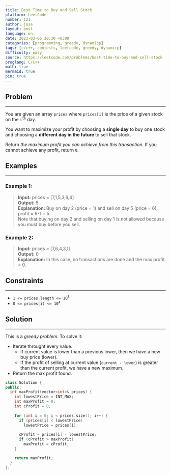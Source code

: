 ```yaml
---
title: Best Time to Buy and Sell Stock
platform: LeetCode
number: 121
author: jose
layout: post
language: en
date: 2023-03-06 20:30 +0300
categories: [programming, greedy, dynamicp]
tags: [c/c++, contests, leetcode, greedy, dynamicp]
difficulty: easy
source: https://leetcode.com/problems/best-time-to-buy-and-sell-stock
proglang: C/C++
math: true
mermaid: true
pin: true
---
```

## Problem
---
You are given an array `prices` where `prices[i]` is the price of a given stock on the <code>i<sup>th</sup></code> day.  

You want to maximize your profit by choosing a **single day** to buy one stock and choosing a **different day in the future** to sell that stock.  

Return *the maximum profit you can achieve from this transaction*. If you cannot achieve any profit, return `0`.  

## Examples
---
### **Example 1:**  
>**Input:** prices = [7,1,5,3,6,4]  
>**Output:** 5  
>**Explanation:** Buy on day 2 (price = 1) and sell on day 5 (price = 6), profit = 6-1 = 5.  
>Note that buying on day 2 and selling on day 1 is not allowed because you must buy before you sell.  
  
### **Example 2:**  
>**Input:** prices = [7,6,4,3,1]  
>**Output:** 0  
>**Explanation:** In this case, no transactions are done and the max profit = 0.  
  
## Constraints
---
- <code>1 <= prices.length <= 10<sup>5</sup></code>
- <code>0 <= prices[i] <= 10<sup>4</sup></code>

## Solution
---
This is a *greedy problem*. To solve it:
  - Iterate throught every value.
    - If current value is lower than a previous lower, then we have a new buy price (lower).
    - If the profit of selling at current value (`current - lower`) is greater than the current profit, we have a new maximum.
  - Return the max profit found.
    
```c++
class Solution {
public:
  int maxProfit(vector<int>& prices) {
    int lowestPrice = INT_MAX;
    int maxProfit = 0;
    int cProfit = 0;
    
    for (int i = 0; i < prices.size(); i++) {
      if (prices[i] < lowestPrice)
        lowestPrice = prices[i];
      
      cProfit = prices[i] - lowestPrice;
      if (cProfit > maxProfit)
        maxProfit = cProfit;
    }

    return maxProfit;
  }
};
```
